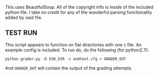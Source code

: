 This uses BeautifulSoup.  All of the copyright info is inside of the included python file.  I take no credit for any of the wonderful parsing functionality added by said file.

TEST RUN
--------

This script appears to function on flat directories with one c file.  An example config is included.  To run do, do the following (for python2.7):

    python grader.py -D EX0_DIR -c ex0test.cfg > GRADER_OUT

And <code>GRADER_OUT</code> will contain the output of the grading attempts.

